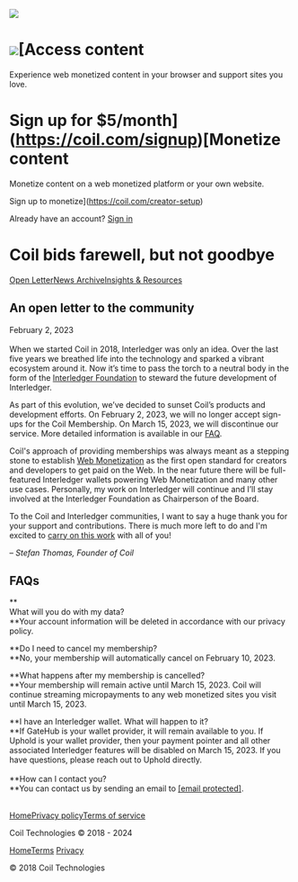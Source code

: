 [![](https://cdn.prod.website-files.com/5df2eaeebe804b148283a1fe/5df2eaeebe804bc8dc83a240_coil-beta-logo.svg)](https://coil.com/)

![](https://cdn.prod.website-files.com/5d82a7d64b5d285f2b44a260/5f10a02662b628bf8553bbe8_icn-back.svg)[Access content
==============

Experience web monetized content in your browser and support sites you love.

Sign up for $5/month](https://coil.com/signup)[Monetize content
================

Monetize content on a web monetized platform or your own website.

Sign up to monetize](https://coil.com/creator-setup)

Already have an account? [Sign in](https://coil.com/login)

Coil bids farewell, but not goodbye
===================================

[Open Letter](https://help.coil.com/)[News Archive](https://help.coil.com/news)[Insights & Resources](https://help.coil.com/insights-resources)

An open letter to the community
-------------------------------

February 2, 2023  
‍  
When we started Coil in 2018, Interledger was only an idea. Over the last five years we breathed life into the technology and sparked a vibrant ecosystem around it. Now it’s time to pass the torch to a neutral body in the form of the [Interledger Foundation](https://interledger.org/) to steward the future development of Interledger.  
  
As part of this evolution, we’ve decided to sunset Coil’s products and development efforts. On February 2, 2023, we will no longer accept sign-ups for the Coil Membership. On March 15, 2023, we will discontinue our service. More detailed information is available in our [FAQ](#FAQs).  
  
Coil's approach of providing memberships was always meant as a stepping stone to establish [Web Monetization](https://webmonetization.org/) as the first open standard for creators and developers to get paid on the Web. In the near future there will be full-featured Interledger wallets powering Web Monetization and many other use cases. Personally, my work on Interledger will continue and I’ll stay involved at the Interledger Foundation as Chairperson of the Board.  
  
To the Coil and Interledger communities, I want to say a huge thank you for your support and contributions. There is much more left to do and I'm excited to [carry on this work](https://interledger.org/get-involved) with all of you!  
  
‍_– Stefan Thomas, Founder of Coil_

FAQs
----

**  
What will you do with my data?  
‍**Your account information will be deleted in accordance with our privacy policy.  
  
‍**Do I need to cancel my membership?  
‍**No, your membership will automatically cancel on February 10, 2023.  
  
‍**What happens after my membership is cancelled?  
‍**Your membership will remain active until March 15, 2023. Coil will continue streaming micropayments to any web monetized sites you visit until March 15, 2023.  
  
‍**I have an Interledger wallet. What will happen to it?  
**If GateHub is your wallet provider, it will remain available to you. If Uphold is your wallet provider, then your payment pointer and all other associated Interledger features will be disabled on March 15, 2023. If you have questions, please reach out to Uphold directly.  
‍  
‍**How can I contact you?  
‍**You can contact us by sending an email to [\[email protected\]](https://help.coil.com/cdn-cgi/l/email-protection).  
‍

[Home](https://help.coil.com/)[Privacy policy](https://help.coil.com/privacy)[Terms of service](https://help.coil.com/terms)

Coil Technologies © 2018 - 2024  

[Home](https://help.coil.com/)[Terms](https://help.coil.com/terms) [Privacy](https://help.coil.com/privacy)

© 2018 Coil Technologies